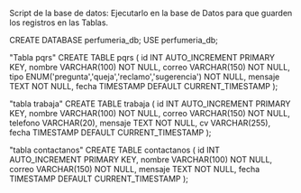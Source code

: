 Script de la base de datos: Ejecutarlo en la base de Datos para que guarden los registros en las Tablas.


CREATE DATABASE perfumeria_db;
USE perfumeria_db;
 

"Tabla pqrs"
CREATE TABLE pqrs (
    id INT AUTO_INCREMENT PRIMARY KEY,
    nombre VARCHAR(100) NOT NULL,
    correo VARCHAR(150) NOT NULL,
    tipo ENUM('pregunta','queja','reclamo','sugerencia') NOT NULL,
    mensaje TEXT NOT NULL,
    fecha TIMESTAMP DEFAULT CURRENT_TIMESTAMP
);

"tabla trabaja"
CREATE TABLE trabaja (
    id INT AUTO_INCREMENT PRIMARY KEY,
    nombre VARCHAR(100) NOT NULL,
    correo VARCHAR(150) NOT NULL,
    telefono VARCHAR(20),
    mensaje TEXT NOT NULL,
    cv VARCHAR(255),
    fecha TIMESTAMP DEFAULT CURRENT_TIMESTAMP
);

"tabla contactanos"
CREATE TABLE contactanos (
    id INT AUTO_INCREMENT PRIMARY KEY,
    nombre VARCHAR(100) NOT NULL,
    correo VARCHAR(150) NOT NULL,
    mensaje TEXT NOT NULL,
    fecha TIMESTAMP DEFAULT CURRENT_TIMESTAMP
);